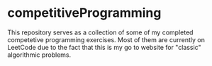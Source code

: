 # competitiveProgramming

This repository serves as a collection of some of my completed competetive programming exercises. Most of them are currently on LeetCode due to the fact that this is my go to website for "classic" algorithmic problems.  
